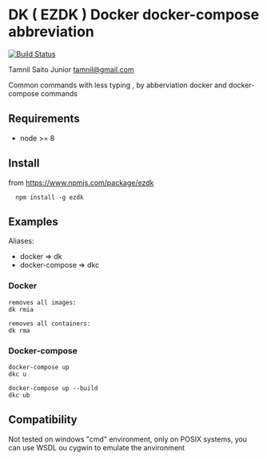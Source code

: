 # DK ( EZDK ) Docker docker-compose  abbreviation
[![Build Status](https://travis-ci.com/tamnil/ezdk.svg?branch=master)](https://travis-ci.com/tamnil/ezdk)

Tamnil Saito Junior <tamnil@gmail.com>

Common commands with less typing , by abberviation docker and docker-compose commands


## Requirements

* node >= 8

## Install
from https://www.npmjs.com/package/ezdk

```
  npm install -g ezdk

```
## Examples

Aliases:
  
  * docker => dk
  * docker-compose => dkc
  
### Docker
```
removes all images:
dk rmia 

removes all containers:
dk rma 

```

### Docker-compose
```
docker-compose up
dkc u

docker-compose up --build
dkc ub
```




## Compatibility

  Not tested on windows "cmd" environment, only on POSIX systems, you can use WSDL ou cygwin to emulate the anvironment
